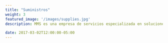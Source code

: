 ```yaml
---
title: "Suministros"
weight: 3
featured_image: '/images/supplies.jpg'
description: MMS es una empresa de servicios especializada en soluciones integradas para hostelería y gestión de instalaciones en una amplia gama de sectores como petróleo y gas, minería, sanidad, construcciones, instituciones educativas, hoteles y Offshore.

date: 2017-03-02T12:00:00-05:00
---
```


